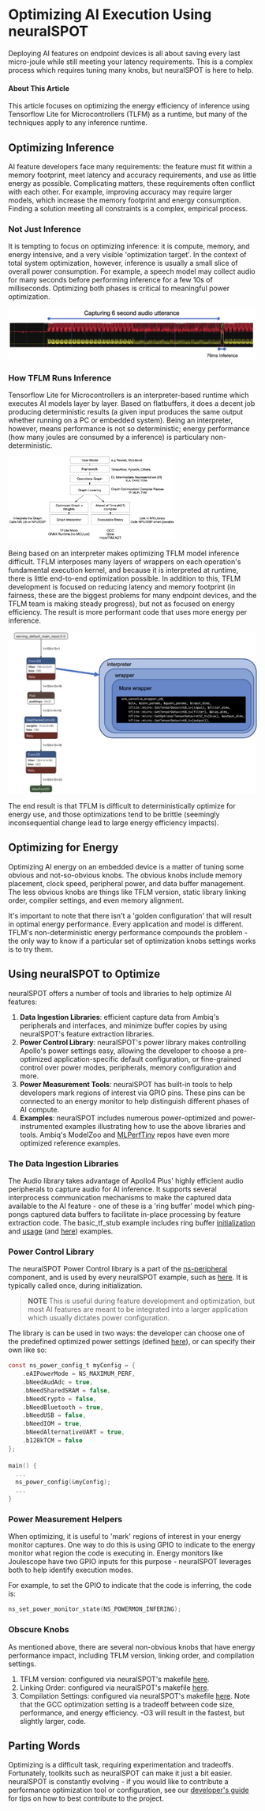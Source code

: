 # Optimizing AI Execution Using neuralSPOT

Deploying AI features on endpoint devices is all about saving every last micro-joule while still meeting your latency requirements. This is a complex process which requires tuning many knobs, but neuralSPOT is here to help.

#### About This Article

This article focuses on optimizing the energy efficiency of inference using Tensorflow Lite for Microcontrollers (TLFM) as a runtime, but many of the techniques apply to any inference runtime.

## Optimizing Inference

AI feature developers face many requirements: the feature must fit within a memory footprint, meet latency and accuracy requirements, and use as little energy as possible. Complicating matters, these requirements often conflict with each other. For example, improving accuracy may require larger models, which increase the memory footprint and energy consumption. Finding a solution meeting all constraints is a complex, empirical process.

### Not Just Inference

It is tempting to focus on optimizing inference: it is compute, memory, and energy intensive, and a very visible 'optimization target'. In the context of total system optimization, however, inference is usually a small slice of overall power consumption. For example, a speech model may collect audio for many seconds before performing inference for a few 10s of milliseconds. Optimizing both phases is critical to meaningful power optimization.

<img src="./energy-for-speech.png" alt="end-to-end" style="zoom:50%;" />

### How TFLM Runs Inference

Tensorflow Lite for Microcontrollers is an interpreter-based runtime which executes AI models layer by layer. Based on flatbuffers, it does a decent job producing deterministic results (a given input produces the same output whether running on a PC or embedded system). Being an interpreter, however, means performance is not so deterministic; energy performance (how many joules are consumed by a inference) is particulary non-deterministic.



<img src="./life-of-a-model.png" alt="Life of a model" style="zoom: 33%;" />

Being based on an interpreter makes optimizing TFLM model inference difficult. TFLM interposes many layers of wrappers on each operation's fundamental execution kernel, and because it is interpreted at runtime, there is little end-to-end optimization possible. In addition to this, TFLM development is focused on reducing latency and memory footprint (in fairness, these are the biggest problems for many endpoint devices, and the TFLM team is making steady progress), but not as focused on energy efficiency. The result is more performant code that uses more energy per inference.

<img src="./wrappers-wrapping-wrappers.png" alt="wrappers" style="zoom:50%;" />



The end result is that TFLM is difficult to deterministically optimize for energy use, and those optimizations tend to be brittle (seemingly inconsequential change lead to large energy efficiency impacts).

## Optimizing for Energy

Optimizing AI energy on an embedded device is a matter of tuning some obvious and not-so-obvious knobs. The obvious knobs include memory placement, clock speed, peripheral power, and data buffer management. The less obvious knobs are things like TFLM version, static library linking order, compiler settings, and even memory alignment.

It's important to note that there isn't a 'golden configuration' that will result in optimal energy performance. Every application and model is different. TFLM's non-deterministic energy performance compounds the problem - the only way to know if a particular set of optimization knobs settings works is to try them.

## Using neuralSPOT to Optimize

neuralSPOT offers a number of tools and libraries to help optimize AI features:

1. **Data Ingestion Libraries**: efficient capture data from Ambiq's peripherals and interfaces, and minimize buffer copies by using neuralSPOT's feature extraction libraries.
2. **Power Control Library**: neuralSPOT's power library makes controlling Apollo's power settings easy, allowing the developer to choose a pre-optimized application-specific default configuration, or fine-grained control over power modes, peripherals, memory configuration and more.
3. **Power Measurement Tools**: neuralSPOT has built-in tools to help developers mark regions of interest via GPIO pins. These pins can be connected to an energy monitor to help distinguish different phases of AI compute.
4. **Examples**: neuralSPOT includes numerous power-optimized and power-instrumented examples illustrating how to use the above libraries and tools. Ambiq's ModelZoo and [MLPerfTiny](https://github.com/AmbiqAI/MLPerfTiny) repos have even more optimized reference examples.

### The Data Ingestion Libraries

The Audio library takes advantage of Apollo4 Plus' highly efficient audio peripherals to capture audio for AI inference. It supports several interprocess communication mechanisms to make the captured data available to the AI feature - one of these is a 'ring buffer' model which ping-pongs captured data buffers to facilitate in-place processing by feature extraction code. The basic_tf_stub example includes ring buffer [initialization](https://github.com/AmbiqAI/neuralSPOT/blob/70438d631a160988412aa3ba0c27e15d589ac92c/examples/basic_tf_stub/src/main.cc#L272) and [usage](https://github.com/AmbiqAI/neuralSPOT/blob/70438d631a160988412aa3ba0c27e15d589ac92c/examples/basic_tf_stub/src/main.cc#L256) (and [here](https://github.com/AmbiqAI/neuralSPOT/blob/70438d631a160988412aa3ba0c27e15d589ac92c/examples/basic_tf_stub/src/main.cc#L395)) examples.

### Power Control Library

The neuralSPOT Power Control library is a part of the [ns-peripheral](https://github.com/AmbiqAI/neuralSPOT/tree/main/neuralspot/ns-peripherals) component, and is used by every neuralSPOT example, such as [here](https://github.com/AmbiqAI/neuralSPOT/blob/70438d631a160988412aa3ba0c27e15d589ac92c/examples/rpc_client_example/src/rpc_client.cc#L70). It is typically called once, during initialization. 

> **NOTE** This is useful during feature development and optimization, but most AI features are meant to be integrated into a larger application which usually dictates power configuration.

The library is can be used in two ways: the developer can choose one of the predefined optimized power settings (defined [here](https://github.com/AmbiqAI/neuralSPOT/blob/70438d631a160988412aa3ba0c27e15d589ac92c/neuralspot/ns-peripherals/src/ns_power.c#L51)), or can specify their own like so:

```c
const ns_power_config_t myConfig = {
    .eAIPowerMode = NS_MAXIMUM_PERF,
    .bNeedAudAdc = true,
    .bNeedSharedSRAM = false,
    .bNeedCrypto = false,
    .bNeedBluetooth = true,
    .bNeedUSB = false,
    .bNeedIOM = true,
    .bNeedAlternativeUART = true,
    .b128kTCM = false
};

main() {
  ...
  ns_power_config(&myConfig);
  ...
}
```

### Power Measurement Helpers

When optimizing, it is useful to 'mark' regions of interest in your energy monitor captures. One way to do this is using GPIO to indicate to the energy monitor what region the code is executing in. Energy monitors like Joulescope have two GPIO inputs for this purpose - neuralSPOT leverages both to help identify execution modes.

For example, to set the GPIO to indicate that the code is inferring, the code is:

```c
ns_set_power_monitor_state(NS_POWERMON_INFERING);
```

### Obscure Knobs

As mentioned above, there are several non-obvious knobs that have energy performance impact, including TFLM version, linking order, and compilation settings.

1. TFLM version: configured via neuralSPOT's makefile [here](https://github.com/AmbiqAI/neuralSPOT/blob/70438d631a160988412aa3ba0c27e15d589ac92c/make/neuralspot_config.mk#L22).
2. Linking Order: configured via neuralSPOT's makefile [here](https://github.com/AmbiqAI/neuralSPOT/blob/70438d631a160988412aa3ba0c27e15d589ac92c/make/neuralspot_toolchain.mk#L48).
3. Compilation Settings: configured via neuralSPOT's makefile [here](https://github.com/AmbiqAI/neuralSPOT/blob/70438d631a160988412aa3ba0c27e15d589ac92c/make/neuralspot_toolchain.mk#L41). Note that the GCC optimization setting is a tradeoff between code size, performance, and energy efficiency. -O3 will result in the fastest, but slightly larger, code.

## Parting Words

Optimizing is a difficult task, requiring experimentation and tradeoffs. Fortunately, toolkits such as neuralSPOT can make it just a bit easier. neuralSPOT is constantly evolving - if you would like to contribute a performance optimization tool or configuration, see our [developer's guide](https://github.com/AmbiqAI/neuralSPOT/blob/main/docs/developer_guide.md) for tips on how to best contribute to the project.